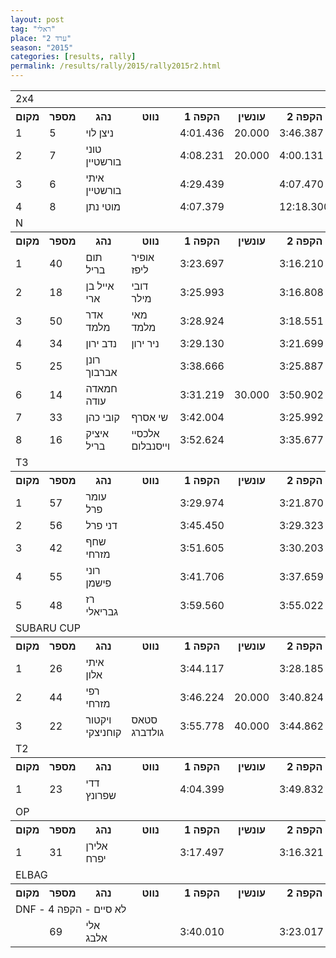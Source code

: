 ```yaml
---
layout: post
tag: "ראלי"
place: "ערד 2"
season: "2015"
categories: [results, rally]
permalink: /results/rally/2015/rally2015r2.html
---
```



<table class="line_color big_table">
<tr><td colspan=99 class="title_font">  2x4  </td></tr>

<tr class="rnkh_bkcolor">
    <th class="rnkh_font">מקום</th>
    <th class="rnkh_font">מספר</th>
    <th class="rnkh_font">נהג</th>
    <th class="rnkh_font">נווט</th>
    <th class="rnkh_font">הקפה 1</th>
    <th class="rnkh_font">עונשין</th>
    <th class="rnkh_font">הקפה 2</th>
    <th class="rnkh_font">עונשין</th>
    <th class="rnkh_font">הקפה 3</th>
    <th class="rnkh_font">עונשין</th>
    <th class="rnkh_font">הקפה 4</th>
    <th class="rnkh_font">עונשין</th>
    <th class="rnkh_font">זמן</th>
    <th class="rnkh_font">עונשין</th>
    <th class="rnkh_font">פער</th>
</tr>
<tr class="rnk_bkcolor">
    <td class="rnk_font">1</td>
    <td class="rnk_font">5</td>
    <td class="rnk_font">ניצן לוי</td>
    <td class="rnk_font"></td>
    <td class="rnk_font">4:01.436</td>
    <td class="rnk_font">20.000</td>
    <td class="rnk_font">3:46.387</td>
    <td class="rnk_font"></td>
    <td class="rnk_font">3:45.892</td>
    <td class="rnk_font"></td>
    <td class="rnk_font">3:57.412</td>
    <td class="rnk_font"></td>
    <td class="rnk_font">15:51.127</td>
    <td class="rnk_font">20.000</td>
    <td class="rnk_font"></td>
</tr>
<tr class="rnk_bkcolor">
    <td class="rnk_font">2</td>
    <td class="rnk_font">7</td>
    <td class="rnk_font">טוני בורשטיין</td>
    <td class="rnk_font"></td>
    <td class="rnk_font">4:08.231</td>
    <td class="rnk_font">20.000</td>
    <td class="rnk_font">4:00.131</td>
    <td class="rnk_font"></td>
    <td class="rnk_font">3:50.390</td>
    <td class="rnk_font"></td>
    <td class="rnk_font">3:55.230</td>
    <td class="rnk_font"></td>
    <td class="rnk_font">16:13.982</td>
    <td class="rnk_font">20.000</td>
    <td class="rnk_font">22.855</td>
</tr>
<tr class="rnk_bkcolor">
    <td class="rnk_font">3</td>
    <td class="rnk_font">6</td>
    <td class="rnk_font">איתי בורשטיין</td>
    <td class="rnk_font"></td>
    <td class="rnk_font">4:29.439</td>
    <td class="rnk_font"></td>
    <td class="rnk_font">4:07.470</td>
    <td class="rnk_font"></td>
    <td class="rnk_font">4:12.234</td>
    <td class="rnk_font"></td>
    <td class="rnk_font">4:02.107</td>
    <td class="rnk_font"></td>
    <td class="rnk_font">16:51.250</td>
    <td class="rnk_font"></td>
    <td class="rnk_font">1:00.123</td>
</tr>
<tr class="rnk_bkcolor">
    <td class="rnk_font">4</td>
    <td class="rnk_font">8</td>
    <td class="rnk_font">מוטי נתן</td>
    <td class="rnk_font"></td>
    <td class="rnk_font">4:07.379</td>
    <td class="rnk_font"></td>
    <td class="rnk_font">12:18.300</td>
    <td class="rnk_font"></td>
    <td class="rnk_font">3:51.255</td>
    <td class="rnk_font"></td>
    <td class="rnk_font">5:31.522</td>
    <td class="rnk_font"></td>
    <td class="rnk_font">25:48.456</td>
    <td class="rnk_font"></td>
    <td class="rnk_font">9:57.329</td>
</tr>
<tr><td colspan=99 class="title_font">  N  </td></tr>

<tr class="rnkh_bkcolor">
    <th class="rnkh_font">מקום</th>
    <th class="rnkh_font">מספר</th>
    <th class="rnkh_font">נהג</th>
    <th class="rnkh_font">נווט</th>
    <th class="rnkh_font">הקפה 1</th>
    <th class="rnkh_font">עונשין</th>
    <th class="rnkh_font">הקפה 2</th>
    <th class="rnkh_font">עונשין</th>
    <th class="rnkh_font">הקפה 3</th>
    <th class="rnkh_font">עונשין</th>
    <th class="rnkh_font">הקפה 4</th>
    <th class="rnkh_font">עונשין</th>
    <th class="rnkh_font">זמן</th>
    <th class="rnkh_font">עונשין</th>
    <th class="rnkh_font">פער</th>
</tr>

<tr class="rnk_bkcolor">
    <td class="rnk_font">1</td>
    <td class="rnk_font">40</td>
    <td class="rnk_font">תום בריל</td>
    <td class="rnk_font">אופיר ליפז</td>
    <td class="rnk_font">3:23.697</td>
    <td class="rnk_font"></td>
    <td class="rnk_font">3:16.210</td>
    <td class="rnk_font"></td>
    <td class="rnk_font">3:13.948</td>
    <td class="rnk_font"></td>
    <td class="rnk_font">3:13.556</td>
    <td class="rnk_font"></td>
    <td class="rnk_font">13:07.411</td>
    <td class="rnk_font"></td>
    <td class="rnk_font"></td>
</tr>
<tr class="rnk_bkcolor">
    <td class="rnk_font">2</td>
    <td class="rnk_font">18</td>
    <td class="rnk_font">אייל בן ארי</td>
    <td class="rnk_font">דובי מילר</td>
    <td class="rnk_font">3:25.993</td>
    <td class="rnk_font"></td>
    <td class="rnk_font">3:16.808</td>
    <td class="rnk_font"></td>
    <td class="rnk_font">3:12.135</td>
    <td class="rnk_font"></td>
    <td class="rnk_font">3:13.006</td>
    <td class="rnk_font"></td>
    <td class="rnk_font">13:07.942</td>
    <td class="rnk_font"></td>
    <td class="rnk_font">0.531</td>
</tr>
<tr class="rnk_bkcolor">
    <td class="rnk_font">3</td>
    <td class="rnk_font">50</td>
    <td class="rnk_font">אדר מלמד</td>
    <td class="rnk_font">מאי מלמד</td>
    <td class="rnk_font">3:28.924</td>
    <td class="rnk_font"></td>
    <td class="rnk_font">3:18.551</td>
    <td class="rnk_font"></td>
    <td class="rnk_font">3:21.718</td>
    <td class="rnk_font"></td>
    <td class="rnk_font">3:09.370</td>
    <td class="rnk_font"></td>
    <td class="rnk_font">13:18.563</td>
    <td class="rnk_font"></td>
    <td class="rnk_font">11.152</td>
</tr>
<tr class="rnk_bkcolor">
    <td class="rnk_font">4</td>
    <td class="rnk_font">34</td>
    <td class="rnk_font">נדב ירון </td>
    <td class="rnk_font">ניר ירון</td>
    <td class="rnk_font">3:29.130</td>
    <td class="rnk_font"></td>
    <td class="rnk_font">3:21.699</td>
    <td class="rnk_font"></td>
    <td class="rnk_font">3:15.761</td>
    <td class="rnk_font"></td>
    <td class="rnk_font">3:13.346</td>
    <td class="rnk_font"></td>
    <td class="rnk_font">13:19.936</td>
    <td class="rnk_font"></td>
    <td class="rnk_font">12.525</td>
</tr>
<tr class="rnk_bkcolor">
    <td class="rnk_font">5</td>
    <td class="rnk_font">25</td>
    <td class="rnk_font">רונן אברבוך</td>
    <td class="rnk_font"></td>
    <td class="rnk_font">3:38.666</td>
    <td class="rnk_font"></td>
    <td class="rnk_font">3:25.887</td>
    <td class="rnk_font"></td>
    <td class="rnk_font">3:22.782</td>
    <td class="rnk_font"></td>
    <td class="rnk_font">3:17.756</td>
    <td class="rnk_font"></td>
    <td class="rnk_font">13:45.091</td>
    <td class="rnk_font"></td>
    <td class="rnk_font">37.680</td>
</tr>
<tr class="rnk_bkcolor">
    <td class="rnk_font">6</td>
    <td class="rnk_font">14</td>
    <td class="rnk_font">חמאדה עודה</td>
    <td class="rnk_font"></td>
    <td class="rnk_font">3:31.219</td>
    <td class="rnk_font">30.000</td>
    <td class="rnk_font">3:50.902</td>
    <td class="rnk_font"></td>
    <td class="rnk_font">3:14.675</td>
    <td class="rnk_font"></td>
    <td class="rnk_font">3:12.222</td>
    <td class="rnk_font"></td>
    <td class="rnk_font">14:19.018</td>
    <td class="rnk_font">30.000</td>
    <td class="rnk_font">1:11.607</td>
</tr>
<tr class="rnk_bkcolor">
    <td class="rnk_font">7</td>
    <td class="rnk_font">33</td>
    <td class="rnk_font">קובי כהן</td>
    <td class="rnk_font">שי אסרף</td>
    <td class="rnk_font">3:42.004</td>
    <td class="rnk_font"></td>
    <td class="rnk_font">3:25.992</td>
    <td class="rnk_font"></td>
    <td class="rnk_font">4:08.531</td>
    <td class="rnk_font"></td>
    <td class="rnk_font">3:19.728</td>
    <td class="rnk_font"></td>
    <td class="rnk_font">14:36.255</td>
    <td class="rnk_font"></td>
    <td class="rnk_font">1:28.844</td>
</tr>
<tr class="rnk_bkcolor">
    <td class="rnk_font">8</td>
    <td class="rnk_font">16</td>
    <td class="rnk_font">איציק בריל</td>
    <td class="rnk_font">אלכסיי וייסנבלום</td>
    <td class="rnk_font">3:52.624</td>
    <td class="rnk_font"></td>
    <td class="rnk_font">3:35.677</td>
    <td class="rnk_font"></td>
    <td class="rnk_font">3:32.807</td>
    <td class="rnk_font"></td>
    <td class="rnk_font">3:37.954</td>
    <td class="rnk_font"></td>
    <td class="rnk_font">14:39.062</td>
    <td class="rnk_font"></td>
    <td class="rnk_font">1:31.651</td>
</tr>
<tr><td colspan=99 class="title_font">  T3  </td></tr>

<tr class="rnkh_bkcolor">
    <th class="rnkh_font">מקום</th>
    <th class="rnkh_font">מספר</th>
    <th class="rnkh_font">נהג</th>
    <th class="rnkh_font">נווט</th>
    <th class="rnkh_font">הקפה 1</th>
    <th class="rnkh_font">עונשין</th>
    <th class="rnkh_font">הקפה 2</th>
    <th class="rnkh_font">עונשין</th>
    <th class="rnkh_font">הקפה 3</th>
    <th class="rnkh_font">עונשין</th>
    <th class="rnkh_font">הקפה 4</th>
    <th class="rnkh_font">עונשין</th>
    <th class="rnkh_font">זמן</th>
    <th class="rnkh_font">עונשין</th>
    <th class="rnkh_font">פער</th>
</tr>
<tr class="rnk_bkcolor">
    <td class="rnk_font">1</td>
    <td class="rnk_font">57</td>
    <td class="rnk_font">עומר פרל</td>
    <td class="rnk_font"></td>
    <td class="rnk_font">3:29.974</td>
    <td class="rnk_font"></td>
    <td class="rnk_font">3:21.870</td>
    <td class="rnk_font"></td>
    <td class="rnk_font">3:19.488</td>
    <td class="rnk_font"></td>
    <td class="rnk_font">3:19.799</td>
    <td class="rnk_font"></td>
    <td class="rnk_font">13:31.131</td>
    <td class="rnk_font"></td>
    <td class="rnk_font"></td>
</tr>
<tr class="rnk_bkcolor">
    <td class="rnk_font">2</td>
    <td class="rnk_font">56</td>
    <td class="rnk_font">דני פרל</td>
    <td class="rnk_font"></td>
    <td class="rnk_font">3:45.450</td>
    <td class="rnk_font"></td>
    <td class="rnk_font">3:29.323</td>
    <td class="rnk_font"></td>
    <td class="rnk_font">3:29.764</td>
    <td class="rnk_font"></td>
    <td class="rnk_font">3:24.207</td>
    <td class="rnk_font"></td>
    <td class="rnk_font">14:08.744</td>
    <td class="rnk_font"></td>
    <td class="rnk_font">37.613</td>
</tr>
<tr class="rnk_bkcolor">
    <td class="rnk_font">3</td>
    <td class="rnk_font">42</td>
    <td class="rnk_font">שחף מזרחי</td>
    <td class="rnk_font"></td>
    <td class="rnk_font">3:51.605</td>
    <td class="rnk_font"></td>
    <td class="rnk_font">3:30.203</td>
    <td class="rnk_font"></td>
    <td class="rnk_font">3:25.723</td>
    <td class="rnk_font"></td>
    <td class="rnk_font">3:24.401</td>
    <td class="rnk_font"></td>
    <td class="rnk_font">14:11.932</td>
    <td class="rnk_font"></td>
    <td class="rnk_font">40.801</td>
</tr>
<tr class="rnk_bkcolor">
    <td class="rnk_font">4</td>
    <td class="rnk_font">55</td>
    <td class="rnk_font">רוני פישמן</td>
    <td class="rnk_font"></td>
    <td class="rnk_font">3:41.706</td>
    <td class="rnk_font"></td>
    <td class="rnk_font">3:37.659</td>
    <td class="rnk_font"></td>
    <td class="rnk_font">3:33.151</td>
    <td class="rnk_font"></td>
    <td class="rnk_font">3:30.749</td>
    <td class="rnk_font"></td>
    <td class="rnk_font">14:23.265</td>
    <td class="rnk_font"></td>
    <td class="rnk_font">52.134</td>
</tr>
<tr class="rnk_bkcolor">
    <td class="rnk_font">5</td>
    <td class="rnk_font">48</td>
    <td class="rnk_font">רז גבריאלי</td>
    <td class="rnk_font"></td>
    <td class="rnk_font">3:59.560</td>
    <td class="rnk_font"></td>
    <td class="rnk_font">3:55.022</td>
    <td class="rnk_font"></td>
    <td class="rnk_font">3:50.867</td>
    <td class="rnk_font"></td>
    <td class="rnk_font">3:49.759</td>
    <td class="rnk_font"></td>
    <td class="rnk_font">15:35.208</td>
    <td class="rnk_font"></td>
    <td class="rnk_font">2:04.077</td>
</tr>
<tr><td colspan=99 class="title_font">  SUBARU CUP  </td></tr>

<tr class="rnkh_bkcolor">
    <th class="rnkh_font">מקום</th>
    <th class="rnkh_font">מספר</th>
    <th class="rnkh_font">נהג</th>
    <th class="rnkh_font">נווט</th>
    <th class="rnkh_font">הקפה 1</th>
    <th class="rnkh_font">עונשין</th>
    <th class="rnkh_font">הקפה 2</th>
    <th class="rnkh_font">עונשין</th>
    <th class="rnkh_font">הקפה 3</th>
    <th class="rnkh_font">עונשין</th>
    <th class="rnkh_font">הקפה 4</th>
    <th class="rnkh_font">עונשין</th>
    <th class="rnkh_font">זמן</th>
    <th class="rnkh_font">עונשין</th>
    <th class="rnkh_font">פער</th>
</tr>
<tr class="rnk_bkcolor">
    <td class="rnk_font">1</td>
    <td class="rnk_font">26</td>
    <td class="rnk_font">איתי אלון</td>
    <td class="rnk_font"></td>
    <td class="rnk_font">3:44.117</td>
    <td class="rnk_font"></td>
    <td class="rnk_font">3:28.185</td>
    <td class="rnk_font"></td>
    <td class="rnk_font">3:33.157</td>
    <td class="rnk_font"></td>
    <td class="rnk_font">3:16.149</td>
    <td class="rnk_font"></td>
    <td class="rnk_font">14:01.608</td>
    <td class="rnk_font"></td>
    <td class="rnk_font"></td>
</tr>
<tr class="rnk_bkcolor">
    <td class="rnk_font">2</td>
    <td class="rnk_font">44</td>
    <td class="rnk_font">רפי מזרחי</td>
    <td class="rnk_font"></td>
    <td class="rnk_font">3:46.224</td>
    <td class="rnk_font">20.000</td>
    <td class="rnk_font">3:40.824</td>
    <td class="rnk_font"></td>
    <td class="rnk_font">3:27.896</td>
    <td class="rnk_font"></td>
    <td class="rnk_font">3:30.782</td>
    <td class="rnk_font"></td>
    <td class="rnk_font">14:45.726</td>
    <td class="rnk_font">20.000</td>
    <td class="rnk_font">44.118</td>
</tr>
<tr class="rnk_bkcolor">
    <td class="rnk_font">3</td>
    <td class="rnk_font">22</td>
    <td class="rnk_font">ויקטור קוחניצקי</td>
    <td class="rnk_font">סטאס גולדברג</td>
    <td class="rnk_font">3:55.778</td>
    <td class="rnk_font">40.000</td>
    <td class="rnk_font">3:44.862</td>
    <td class="rnk_font"></td>
    <td class="rnk_font">3:32.073</td>
    <td class="rnk_font"></td>
    <td class="rnk_font">3:29.634</td>
    <td class="rnk_font"></td>
    <td class="rnk_font">15:22.347</td>
    <td class="rnk_font">40.000</td>
    <td class="rnk_font">1:20.739</td>
</tr>

<tr><td colspan=99 class="title_font">  T2  </td></tr>

<tr class="rnkh_bkcolor">
    <th class="rnkh_font">מקום</th>
    <th class="rnkh_font">מספר</th>
    <th class="rnkh_font">נהג</th>
    <th class="rnkh_font">נווט</th>
    <th class="rnkh_font">הקפה 1</th>
    <th class="rnkh_font">עונשין</th>
    <th class="rnkh_font">הקפה 2</th>
    <th class="rnkh_font">עונשין</th>
    <th class="rnkh_font">הקפה 3</th>
    <th class="rnkh_font">עונשין</th>
    <th class="rnkh_font">הקפה 4</th>
    <th class="rnkh_font">עונשין</th>
    <th class="rnkh_font">זמן</th>
    <th class="rnkh_font">עונשין</th>
    <th class="rnkh_font">פער</th>
</tr>
<tr class="rnk_bkcolor">
    <td class="rnk_font">1</td>
    <td class="rnk_font">23</td>
    <td class="rnk_font">דדי שפרונץ</td>
    <td class="rnk_font"></td>
    <td class="rnk_font">4:04.399</td>
    <td class="rnk_font"></td>
    <td class="rnk_font">3:49.832</td>
    <td class="rnk_font"></td>
    <td class="rnk_font">3:49.742</td>
    <td class="rnk_font"></td>
    <td class="rnk_font">3:43.920</td>
    <td class="rnk_font"></td>
    <td class="rnk_font">15:27.893</td>
    <td class="rnk_font"></td>
    <td class="rnk_font"></td>
</tr>
<tr><td colspan=99 class="title_font">  OP  </td></tr>

<tr class="rnkh_bkcolor">
    <th class="rnkh_font">מקום</th>
    <th class="rnkh_font">מספר</th>
    <th class="rnkh_font">נהג</th>
    <th class="rnkh_font">נווט</th>
    <th class="rnkh_font">הקפה 1</th>
    <th class="rnkh_font">עונשין</th>
    <th class="rnkh_font">הקפה 2</th>
    <th class="rnkh_font">עונשין</th>
    <th class="rnkh_font">הקפה 3</th>
    <th class="rnkh_font">עונשין</th>
    <th class="rnkh_font">הקפה 4</th>
    <th class="rnkh_font">עונשין</th>
    <th class="rnkh_font">זמן</th>
    <th class="rnkh_font">עונשין</th>
    <th class="rnkh_font">פער</th>
</tr>
<tr class="rnk_bkcolor">
    <td class="rnk_font">1</td>
    <td class="rnk_font">31</td>
    <td class="rnk_font">אלירן יפרח</td>
    <td class="rnk_font"></td>
    <td class="rnk_font">3:17.497</td>
    <td class="rnk_font"></td>
    <td class="rnk_font">3:16.321</td>
    <td class="rnk_font"></td>
    <td class="rnk_font">3:15.291</td>
    <td class="rnk_font"></td>
    <td class="rnk_font">3:11.683</td>
    <td class="rnk_font"></td>
    <td class="rnk_font">13:00.792</td>
    <td class="rnk_font"></td>
    <td class="rnk_font"></td>
</tr>
<tr><td colspan=99 class="title_font">  ELBAG  </td></tr>

<tr class="rnkh_bkcolor">
    <th class="rnkh_font">מקום</th>
    <th class="rnkh_font">מספר</th>
    <th class="rnkh_font">נהג</th>
    <th class="rnkh_font">נווט</th>
    <th class="rnkh_font">הקפה 1</th>
    <th class="rnkh_font">עונשין</th>
    <th class="rnkh_font">הקפה 2</th>
    <th class="rnkh_font">עונשין</th>
    <th class="rnkh_font">הקפה 3</th>
    <th class="rnkh_font">עונשין</th>
    <th class="rnkh_font">הקפה 4</th>
    <th class="rnkh_font">עונשין</th>
    <th class="rnkh_font">זמן</th>
    <th class="rnkh_font">עונשין</th>
    <th class="rnkh_font">פער</th>
</tr>
<td colspan="99" class="subtitle_font">DNF - לא סיים - הקפה 4</td>

<tr class="rnk_bkcolor">
    <td class="rnk_font"></td>
    <td class="rnk_font">69</td>
    <td class="rnk_font">אלי אלבג</td>
    <td class="rnk_font"></td>
    <td class="rnk_font">3:40.010</td>
    <td class="rnk_font"></td>
    <td class="rnk_font">3:23.017</td>
    <td class="rnk_font"></td>
    <td class="rnk_font">3:24.491</td>
    <td class="rnk_font"></td>
    <td class="rnk_font"></td>
    <td class="rnk_font"></td>
    <td class="rnk_font"></td>
    <td class="rnk_font"></td>
    <td class="rnk_font"></td>
</tr>
</table>
